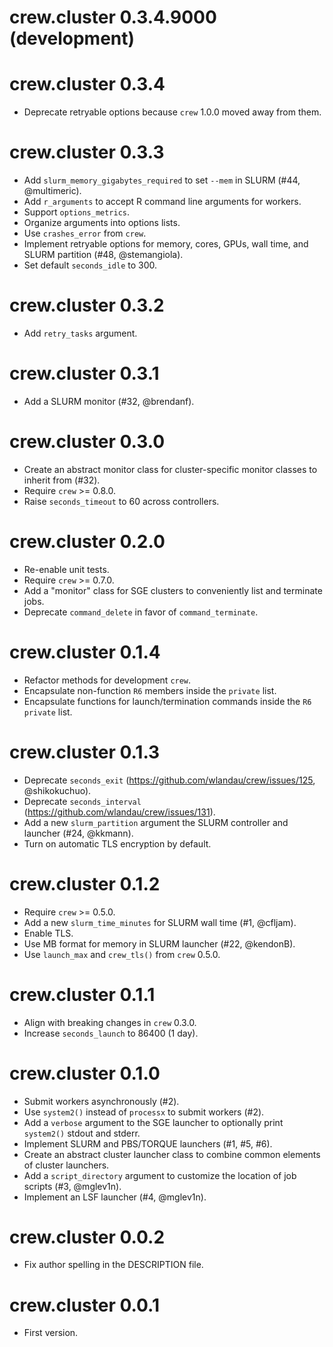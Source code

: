 # crew.cluster 0.3.4.9000 (development)



# crew.cluster 0.3.4

* Deprecate retryable options because `crew` 1.0.0 moved away from them.

# crew.cluster 0.3.3

* Add `slurm_memory_gigabytes_required` to set `--mem` in SLURM (#44, @multimeric).
* Add `r_arguments` to accept R command line arguments for workers.
* Support `options_metrics`.
* Organize arguments into options lists.
* Use `crashes_error` from `crew`.
* Implement retryable options for memory, cores, GPUs, wall time, and SLURM partition (#48, @stemangiola).
* Set default `seconds_idle` to 300.

# crew.cluster 0.3.2

* Add `retry_tasks` argument.

# crew.cluster 0.3.1

* Add a SLURM monitor (#32, @brendanf).

# crew.cluster 0.3.0

* Create an abstract monitor class for cluster-specific monitor classes to inherit from (#32).
* Require `crew` >= 0.8.0.
* Raise `seconds_timeout` to 60 across controllers.

# crew.cluster 0.2.0

* Re-enable unit tests.
* Require `crew` >= 0.7.0.
* Add a "monitor" class for SGE clusters to conveniently list and terminate jobs.
* Deprecate `command_delete` in favor of `command_terminate`.

# crew.cluster 0.1.4

* Refactor methods for development `crew`.
* Encapsulate non-function `R6` members inside the `private` list.
* Encapsulate functions for launch/termination commands inside the `R6` `private` list.

# crew.cluster 0.1.3

* Deprecate `seconds_exit` (https://github.com/wlandau/crew/issues/125, @shikokuchuo).
* Deprecate `seconds_interval` (https://github.com/wlandau/crew/issues/131).
* Add a new `slurm_partition` argument the SLURM controller and launcher (#24, @kkmann).
* Turn on automatic TLS encryption by default.

# crew.cluster 0.1.2

* Require `crew` >= 0.5.0.
* Add a new `slurm_time_minutes` for SLURM wall time (#1, @cfljam).
* Enable TLS.
* Use MB format for memory in SLURM launcher (#22, @kendonB).
* Use `launch_max` and `crew_tls()` from `crew` 0.5.0.

# crew.cluster 0.1.1

* Align with breaking changes in `crew` 0.3.0.
* Increase `seconds_launch` to 86400 (1 day).

# crew.cluster 0.1.0

* Submit workers asynchronously (#2).
* Use `system2()` instead of `processx` to submit workers (#2).
* Add a `verbose` argument to the SGE launcher to optionally print `system2()` stdout and stderr.
* Implement SLURM and PBS/TORQUE launchers (#1, #5, #6).
* Create an abstract cluster launcher class to combine common elements of cluster launchers.
* Add a `script_directory` argument to customize the location of job scripts (#3, @mglev1n).
* Implement an LSF launcher (#4, @mglev1n).

# crew.cluster 0.0.2

* Fix author spelling in the DESCRIPTION file.

# crew.cluster 0.0.1

* First version.

